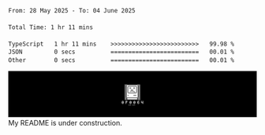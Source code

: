 <!--START_SECTION:waka-->

```txt
From: 28 May 2025 - To: 04 June 2025

Total Time: 1 hr 11 mins

TypeScript   1 hr 11 mins    >>>>>>>>>>>>>>>>>>>>>>>>>   99.98 %
JSON         0 secs          =========================   00.01 %
Other        0 secs          =========================   00.01 %
```

<!--END_SECTION:waka-->

<img src="https://raw.githubusercontent.com/n3xta/image-hosting/main/img/202411032331174.png"/>
My README is under construction. 
